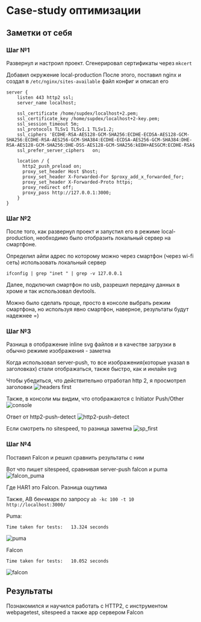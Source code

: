# Case-study оптимизации

## Заметки от себя

### Шаг №1

Развернул и настроил проект.
Сгенерировал сертификаты через `mkcert`

Добавил окружение local-production
После этого, поставил nginx и создал в
`/etc/nginx/sites-available` файл конфиг и описал его

```
server {
    listen 443 http2 ssl;
    server_name localhost;

    ssl_certificate /home/supdex/localhost+2.pem;
    ssl_certificate_key /home/supdex/localhost+2-key.pem;
    ssl_session_timeout 5m;
    ssl_protocols TLSv1 TLSv1.1 TLSv1.2;
    ssl_ciphers 'ECDHE-RSA-AES128-GCM-SHA256:ECDHE-ECDSA-AES128-GCM-SHA256:ECDHE-RSA-AES256-GCM-SHA384:ECDHE-ECDSA-AES256-GCM-SHA384:DHE-RSA-AES128-GCM-SHA256:DHE-DSS-AES128-GCM-SHA256:kEDH+AESGCM:ECDHE-RSA$
    ssl_prefer_server_ciphers   on;

    location / {
      http2_push_preload on;
      proxy_set_header Host $host;
      proxy_set_header X-Forwarded-For $proxy_add_x_forwarded_for;
      proxy_set_header X-Forwarded-Proto https;
      proxy_redirect off;
      proxy_pass http://127.0.0.1:3000;
    }
}
```

### Шаг №2

После того, как развернул проект и запустил его в режиме local-production, необходимо было отобразить локальный сервер на смартфоне.

Определил айпи адрес по которому можно через смартфон (через wi-fi сеть) использовать локальный сервер

```
ifconfig | grep "inet " | grep -v 127.0.0.1
```

Далее, подключил смартфон по usb, разрешил передачу данных в хроме и так использовал devtools.

Можно было сделать проще, просто в консоле выбрать режим смартфона, но используя явно смартфон, наверное, результаты будут надежнее =)

### Шаг №3

Разница в отображение inline svg файлов и в качестве загрузки в обычно режиме изображения - заметна

Когда использовал server-push, то все изображения(которые указал в заголовках) стали отображаться, также быстро, как и инлайн svg

Чтобы убедиться, что действительно отработал http 2, я просмотрел заголовки
![headers first](https://i.ibb.co/bzMcV1x/headers.png)

Также, в консоли мы видим, что отображаются с Initiator Push/Other
![console](https://i.ibb.co/3pZLC1G/console.jpg)

Ответ от http2-push-detect
![http2-push-detect](https://i.ibb.co/FHS1K3r/http2.jpg)

Если смотреть по sitespeed, то разница заметна
![sp_first](https://i.ibb.co/QM3mdTY/sp-first.jpg)

### Шаг №4

Поставил Falcon и решил сравнить результаты с ним

Вот что пишет sitespeed, сравнивая server-push falcon и puma
![falcon_puma](https://i.ibb.co/jr0G608/sp-second.jpg)

Где HAR1 это Falcon. Разница ощутима

Также, AB бенчмарк по запросу `ab -kc 100 -t 10 http://localhost:3000/`

Puma:

```
Time taken for tests:   13.324 seconds
```

![puma](https://i.ibb.co/9qb1WVv/puma.jpg)

Falcon

```
Time taken for tests:   10.052 seconds
```

![falcon](https://i.ibb.co/dkfxnm2/falcon.jpg)

## Результаты

Познакомился и научился работать с HTTP2, с инструментом webpagetest, sitespeed а также app сервером Falcon
